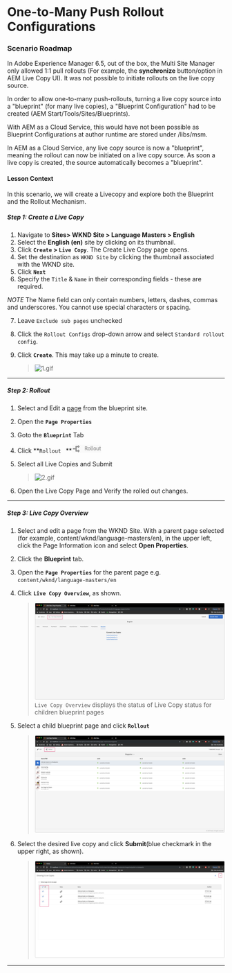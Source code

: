 
# One-to-Many Push Rollout Configurations 

### Scenario Roadmap

In Adobe Experience Manager 6.5, out of the box, the Multi Site Manager only allowed 1:1 pull rollouts (For example, the **synchronize** button/option in AEM Live Copy UI). It was not possible to initiate rollouts on the live copy source.

In order to allow one-to-many push-rollouts, turning a live copy source into a "blueprint" (for many live copies), a "Blueprint Configuration" had to be created (AEM Start/Tools/Sites/Blueprints).

With AEM as a Cloud Service, this would have not been possible as Blueprint Configurations at author runtime are stored under /libs/msm.

In AEM as a Cloud Service, any live copy source is now a "blueprint", meaning the rollout can now be initiated on a live copy source. As soon a live copy is created, the source automatically becomes a "blueprint".

#### Lesson Context

In this scenario, we will create a Livecopy and explore both the Blueprint and the Rollout Mechanism.

##### Step 1: Create a Live Copy

1. Navigate to **Sites> WKND Site > Language Masters > English**
2. Select the **English (en)** site by clicking on its thumbnail.
3. Click **` Create ` > ` Live Copy `**. The Create Live Copy page opens. 
4. Set the destination as ` WKND Site ` by clicking the thumbnail associated with the WKND site. 
5. Click **` Next `**
6. Specify the ` Title ` & ` Name ` in their corresponding fields - these are required.

*NOTE* The Name field can only contain numbers, letters, dashes, commas and underscores. You cannot use special characters or spacing.

7. Leave ` Exclude sub pages ` unchecked
8. Click the ` Rollout Configs ` drop-down arrow and select ` Standard rollout config `.
9. Click **` Create `**. This may take up a minute to create. 

     > ![1.gif](./images/1.gif)

---

##### Step 2: Rollout

1. Select and Edit a [page](http://localhost:4502/editor.html/content/wknd/language-masters/en/magazine.html) from the blueprint site.
2. Open the **` Page Properties `**
3. Goto the **` Blueprint `** Tab
4. Click **` Rollout  ` **![rollout](./images/2.png)
5. Select all Live Copies and Submit

    > ![2.gif](./images/2.gif)

6. Open the Live Copy Page and Verify the rolled out changes.

---

##### Step 3: Live Copy Overview
 
1. Select and edit a page from the WKND Site. With a parent page selected (for example, content/wknd/language-masters/en), in the upper left, click the Page Information icon and select **Open Properties**.
2. Click the **Blueprint** tab.
3. Open the  **` Page Properties `** for the parent page e.g. ` content/wknd/language-masters/en `
4. Click **` Live Copy Overview `**, as shown.

    > ![3.png](./images/3.png)<br>
    > ` Live Copy Overview ` displays the status of Live Copy status for children blueprint pages 
5. Select a child blueprint page and click **` Rollout `**

    > ![4.png](./images/4.png)

6. Select the desired live copy and click **Submit**(blue checkmark in the upper right, as shown). 

    > ![5.png](./images/5.png)


----
